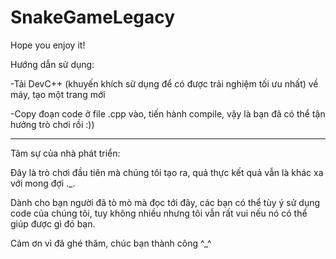 # SnakeGameLegacy
Hope you enjoy it!

Hướng dẫn sử dụng:

-Tải DevC++ (khuyến khích sử dụng để có được trải nghiệm tối ưu nhất) về máy, tạo một trang mới

-Copy đoạn code ở file .cpp vào, tiến hành compile, vậy là bạn đã có thể tận hưởng trò chơi rồi :))

*********

Tâm sự của nhà phát triển:

Đây là trò chơi đầu tiên mà chúng tôi tạo ra, quả thực kết quả vẫn là khác xa với mong đợi ._.

Dành cho bạn người đã tò mò mà đọc tới đây, các bạn có thể tùy ý sử dụng code của chúng tôi, tuy không nhiều nhưng tôi vẫn rất vui nếu nó có thể giúp được gì đó bạn.

Cảm ơn vì đã ghé thăm, chúc bạn thành công ^_^
